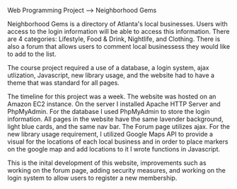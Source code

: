 
Web Programming Project --> Neighborhood Gems


Neighborhood Gems is a directory of Atlanta's local businesses. Users with access to the login information will be able to 
access this information. There are 4 categories: Lifestyle, Food & Drink, Nightlife, and Clothing. There is also a forum that allows users to comment local businessess they would like to add to the list. 

The course project required a use of a database, a login system, ajax utlization, Javascript, new library usage, and the website had to have a theme that was standard for all pages. 

The timeline for this project was a week. The website was hosted on an Amazon EC2 instance. On the server I installed Apache HTTP Server and PhpMyAdmin. For the database I used PhpMyAdmin to store the login information. All pages in the website have the same lavender background, light blue cards, and the same nav bar. The Forum page utilizes ajax. For the new library usage requirement, I utilized Google Maps API to provide a visual for the locations of each local business and in order to place markers on the google map and add locations to it I wrote functions in Javascript. 

This is the inital development of this website, improvements such as working on the forum page, adding security measures, and working on the login system to allow users to register a new membership. 
